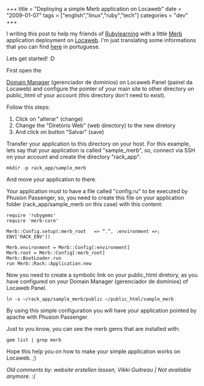 +++
title = "Deploying a simple Merb application on Locaweb"
date = "2009-01-07"
tags = ["english","linux","ruby","tech"]
categories = "dev"
+++

I writing this post to help my friends of
[Rubylearning](http://rubylearning.org/class/ "Rubylearning.org") with
a little [Merb](http://merbivore.com/ "Merb Official Home Page")
application deployment on [Locaweb](http://www.locaweb.com.br "Locaweb").
I'm just translating some informations that you can find
[here](http://prodblog.locaweb.com.br/2008/11/11/suporte-a-merb-10-na-hospedagem-compartilhada-linux/ "Merb on Linux Share Host (in portuguese )") in portuguese.

Lets get started! :D

First open the

[Domain Manager](http://painel.locaweb.com.br/painel_controle/gerenciador_dominios.asp "Gerenciador de domínios")
(gerenciador de domínios) on Locaweb Panel (painel da Locaweb) and
configure the pointer of your main site to other directory on
public_html of your account (this directory don't need to exist).

Follow this steps:

1. Click on "alterar" (change)
2. Change the "Diretório Web" (web directory) to the new diretory
3. And click on button "Salvar" (save)

Transfer your application to this directory on your host. For this
example, lets say that your application is called "sample_merb", so,
connect via SSH on your account and create the directory "rack_app":

    mkdir -p rack_app/sample_merb

And move your application to there.

Your application must to have a file called "config.ru" to be executed
by Phusion Passenger, so, you need to create this file on your
application folder (rack_app/sample_merb on this case) with this
content:

    require 'rubygems'
    require 'merb-core'

    Merb::Config.setup(:merb_root   => “.”, :environment =>; ENV['RACK_ENV'])

    Merb.environment = Merb::Config[:environment]
    Merb.root = Merb::Config[:merb_root]
    Merb::BootLoader.run
    run Merb::Rack::Application.new

Now you need to create a symbolic link on your public_html diretory,
as you have configured on your Domain Manager (gerenciador de domínios)
of Locaweb Panel.

    ln -s ~/rack_app/sample_merb/public ~/public_html/sample_merb

By using this simple configuration you will have your application
pointed by apache with Phusion Passenger.

Just to you know, you can see the merb gems that are installed with:

    gem list | grep merb

Hope this help you on how to make your simple application works on Locaweb. ;)



_Old comments by: website erstellen lassen, Vikki Guitreau | Not available anymore. :(_
